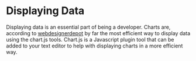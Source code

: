 # Displaying Data

Displaying data is an essential part of being a developer. Charts are, according to [webdesignerdepot](https://www.webdesignerdepot.com/2013/11/easily-create-stunning-animated-charts-with-chart-js/) by far the most efficient way to display data using the chart.js tools. Chart.js is a Javascript plugin tool that can be added to your text editor to help with displaying charts in a more efficient way. 